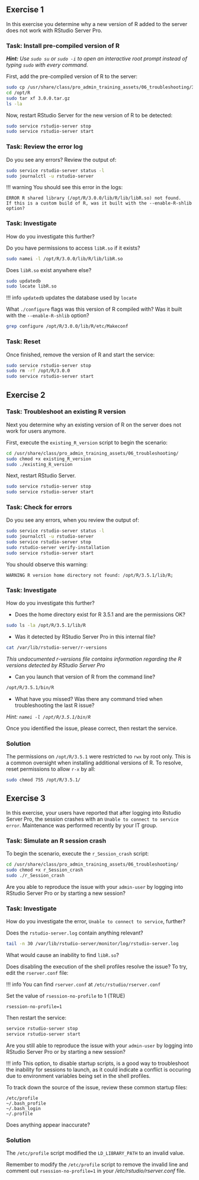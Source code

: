 
## Exercise 1

In this exercise you determine why a new version of R added to the server does not work with RStudio Server Pro. 


### Task: Install pre-compiled version of R

_**Hint:** Use `sudo su` or `sudo -i` to open an interactive root prompt instead of typing `sudo` with every command._

First, add the pre-compiled version of R to the server:

```sh
sudo cp /usr/share/class/pro_admin_training_assets/06_troubleshooting/3.0.0.tar.gz /opt/R/
cd /opt/R
sudo tar xf 3.0.0.tar.gz
ls -la
```

Now, restart RStudio Server for the new version of R to be detected:

```sh
sudo service rstudio-server stop
sudo service rstudio-server start
```

### Task: Review the error log

Do you see any errors?  Review the output of:

```sh
sudo service rstudio-server status -l
sudo journalctl -u rstudio-server
```


!!! warning
    You should see this error in the logs:

```
ERROR R shared library (/opt/R/3.0.0/lib/R/lib/libR.so) not found. 
If this is a custom build of R, was it built with the --enable-R-shlib option?
```

### Task: Investigate

How do you investigate this further?  

Do you have permissions to access `libR.so` if it exists?  
 
```sh
sudo namei -l /opt/R/3.0.0/lib/R/lib/libR.so
```

Does `libR.so` exist anywhere else?

```sh
sudo updatedb
sudo locate libR.so
```

!!! info
    `updatedb` updates the database used by `locate`

What `./configure` flags was this version of R compiled with?  Was it built with the `--enable-R-shlib` option?

```sh
grep configure /opt/R/3.0.0/lib/R/etc/Makeconf
```

### Task: Reset

Once finished, remove the version of R and start the service:

```sh
sudo service rstudio-server stop
sudo rm -rf /opt/R/3.0.0
sudo service rstudio-server start
```

## Exercise 2

### Task: Troubleshoot an existing R version

Next you determine why an existing version of R on the server does not work for users anymore.

First, execute the `existing_R_version` script to begin the scenario:

```sh
cd /usr/share/class/pro_admin_training_assets/06_troubleshooting/
sudo chmod +x existing_R_version
sudo ./existing_R_version
```

Next, restart RStudio Server.

```sh
sudo service rstudio-server stop
sudo service rstudio-server start
```

### Task: Check for errors

Do you see any errors, when you review the output of:

```sh
sudo service rstudio-server status -l
sudo journalctl -u rstudio-server
sudo service rstudio-server stop
sudo rstudio-server verify-installation
sudo service rstudio-server start
```

You should observe this warning:

```
WARNING R version home directory not found: /opt/R/3.5.1/lib/R;
```

### Task: Investigate

How do you investigate this further?  

* Does the home directory exist for R 3.5.1 and are the permissions OK?  
 
```sh
sudo ls -la /opt/R/3.5.1/lib/R
```

* Was it detected by RStudio Server Pro in this internal file?

```sh
cat /var/lib/rstudio-server/r-versions
```

_This undocumented r-versions file contains information regarding the R versions detected by RStudio Server Pro_

* Can you launch that version of R from the command line?

```sh
/opt/R/3.5.1/bin/R
```

* What have you missed?  Was there any command tried when troubleshooting the last R issue?
  
_Hint:  `namei -l /opt/R/3.5.1/bin/R`_

Once you identified the issue, please correct, then restart the service. 
  
### Solution

The permissions on `/opt/R/3.5.1` were restricted to `rwx` by root only.  This is a common oversight when installing additional versions of R.  To resolve, reset permissions to allow `r-x` by all:

```sh
sudo chmod 755 /opt/R/3.5.1/
```

## Exercise 3


In this exercise, your users have reported that after logging into Rstudio Server Pro, the session crashes with an `Unable to connect to service error`.  Maintenance was performed recently by your IT group.

### Task: Simulate an R session crash

To begin the scenario, execute the `r_Session_crash` script:

```sh
cd /usr/share/class/pro_admin_training_assets/06_troubleshooting/
sudo chmod +x r_Session_crash
sudo ./r_Session_crash
```
      
Are you able to reproduce the issue with your `admin-user` by logging into RStudio Server Pro or by starting a new session?

### Task: Investigate

How do you investigate the error, `Unable to connect to service`,  further?

Does the `rstudio-server.log` contain anything relevant?  
 
```sh
tail -n 30 /var/lib/rstudio-server/monitor/log/rstudio-server.log
```

What would cause an inability to find `libR.so`?  



Does disabling the execution of the shell profiles resolve the issue?  To try, edit the `rserver.conf` file:

!!! info
    You can find `rserver.conf` at `/etc/rstudio/rserver.conf`

Set the value of `rsession-no-profile` to 1 (TRUE)

```
rsession-no-profile=1
```

Then restart the service:
      
```sh
service rstudio-server stop
service rstudio-server start
```

Are you still able to reproduce the issue with your `admin-user` by logging into RStudio Server Pro or by starting a new session?

!!! info 
    This option, to disable startup scripts, is a good way to troubleshoot the inability for sessions to launch, as it could indicate a conflict is occuring due to environment variables being set in the shell profiles.

 
To track down the source of the issue, review these common startup files:
 
```
/etc/profile
~/.bash_profile
~/.bash_login
~/.profile
```

Does anything appear inaccurate?


### Solution 

The `/etc/profile` script modified the `LD_LIBRARY_PATH` to an invalid value.  

Remember to modify the `/etc/profile` script to remove the invalid line and comment out `rsession-no-profile=1` in your _/etc/rstudio/rserver.conf_ file.
